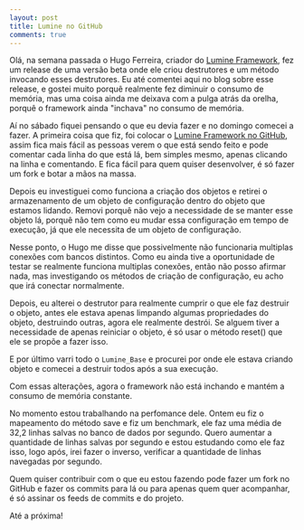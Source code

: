 ```yaml
---
layout: post
title: Lumine no GitHub
comments: true
---
```


Olá, na semana passada o Hugo Ferreira, criador do [Lumine Framework](http://www.hufersil.com.br/lumine), fez um release de uma versão beta onde ele criou destrutores e um método invocando esses destrutores. Eu até comentei aqui no blog sobre esse release, e gostei muito porquê realmente fez diminuir o consumo de memória, mas uma coisa ainda me deixava com a pulga atrás da orelha, porquê o framework ainda "inchava" no consumo de memória.

Aí no sábado fiquei pensando o que eu devia fazer e no domingo comecei a fazer. A primeira coisa que fiz, foi colocar o [Lumine Framework no GitHub](http://github.com/caironoleto/lumine-framework/tree/master), assim fica mais fácil as pessoas verem o que está sendo feito e pode comentar cada linha do que está lá, bem simples mesmo, apenas clicando na linha e comentando. E fica fácil para quem quiser desenvolver, é só fazer um fork e botar a mãos na massa.

Depois eu investiguei como funciona a criação dos objetos e retirei o armazenamento de um objeto de configuração dentro do objeto que estamos lidando. Removi porquê não vejo a necessidade de se manter esse objeto lá, porquê não tem como eu mudar essa configuração em tempo de execução, já que ele necessita de um objeto de configuração.

Nesse ponto, o Hugo me disse que possivelmente não funcionaria multiplas conexões com bancos distintos. Como eu ainda tive a oportunidade de testar se realmente funciona multiplas conexões, então não posso afirmar nada, mas investigando os métodos de criação de configuração, eu acho que irá conectar normalmente.

Depois, eu alterei o destrutor para realmente cumprir o que ele faz destruir o objeto, antes ele estava apenas limpando algumas propriedades do objeto, destruindo outras, agora ele realmente destrói. Se alguem tiver a necessidade de apenas reiniciar o objeto, é só usar o método reset() que ele se propõe a fazer isso.

E por último varri todo o `Lumine_Base` e procurei por onde ele estava criando objeto e comecei a destruir todos após a sua execução.

Com essas alterações, agora o framework não está inchando e mantém a consumo de memória constante.

No momento estou trabalhando na perfomance dele. Ontem eu fiz o mapeamento do método save e fiz um benchmark, ele faz uma média de 32,2 linhas salvas no banco de dados por segundo. Quero aumentar a quantidade de linhas salvas por segundo e estou estudando como ele faz isso, logo após, irei fazer o inverso, verificar a quantidade de linhas navegadas por segundo.

Quem quiser contribuir com o que eu estou fazendo pode fazer um fork no GitHub e fazer os commits para lá ou para apenas quem quer acompanhar, é só assinar os feeds de commits e do projeto.

Até a próxima!
